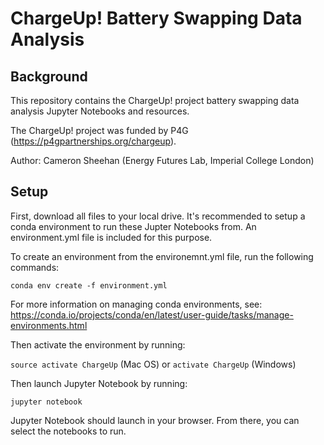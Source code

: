 # ChargeUp! Battery Swapping Data Analysis

## Background

This repository contains the ChargeUp! project battery swapping data analysis Jupyter Notebooks and resources.

The ChargeUp! project was funded by P4G (https://p4gpartnerships.org/chargeup). 

Author: Cameron Sheehan (Energy Futures Lab, Imperial College London) 

## Setup

First, download all files to your local drive. It's recommended to setup a conda environment to run these Jupter Notebooks from. An environment.yml file is included for this purpose.

To create an environment from the environemnt.yml file, run the following commands:

`conda env create -f environment.yml`

For more information on managing conda environments, see: https://conda.io/projects/conda/en/latest/user-guide/tasks/manage-environments.html

Then activate the environment by running:

`source activate ChargeUp` (Mac OS) or `activate ChargeUp` (Windows)

Then launch Jupyter Notebook by running:

`jupyter notebook`

Jupyter Notebook should launch in your browser. From there, you can select the notebooks to run.


